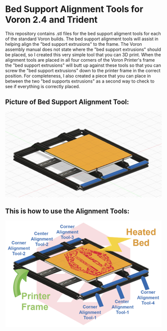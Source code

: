 # Bed Support Alignment Tools for Voron 2.4 and Trident

This repository contains .stl files for the bed support aligment tools for each of the standard Voron builds. The bed support alignment tools will assist in helping align the "bed support extrusions" to the frame.  The Voron assembly manual does not state where the "bed support extrusions" should be placed, so I created this very simple tool that you can 3D print. When the alignment tools are placed in all four corners of the Voron Printer's frame the "bed support extrusions" will butt up against these tools so that you can screw the "bed support extrusions" down to the printer frame in the correct position.  For completeness, I also created a piece that you can place in between the two "bed supports extrusions" as a second way to check to see if everything is correctly placed.


## Picture of Bed Support Alignment Tool:

![Bed Support Alignment Tools](images/Bed_Support_Alignment_Tools.jpg)

## This is how to use the Alignment Tools:

![Bed Suport Alignment Tools each pointed out](images/Bed_Suport_Alignment_Tools_each_pointed_out.jpg)


